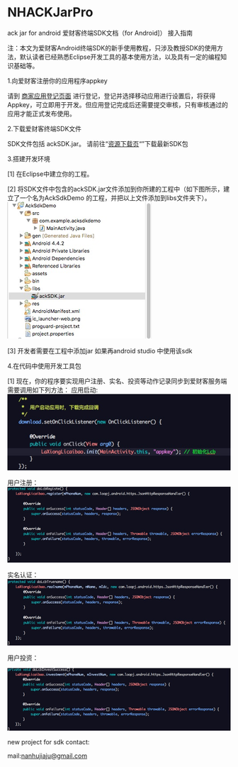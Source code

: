 # NHACKJarPro
ack jar for android
爱财客终端SDK文档（for Android]）
接入指南

注：本文为爱财客Android终端SDK的新手使用教程，只涉及教授SDK的使用方法，默认读者已经熟悉Eclipse开发工具的基本使用方法，以及具有一定的编程知识基础等。

1.向爱财客注册你的应用程序appkey

请到 [商家应用登记页面](https://ack.gongshidai.com/backstage/index.html#/access/home) 进行登记，登记并选择移动应用进行设置后，将获得Appkey，可立即用于开发。但应用登记完成后还需要提交审核，只有审核通过的应用才能正式发布使用。

2.下载爱财客终端SDK文件

SDK文件包括 ackSDK.jar。 请前往“[资源下载页](https://github.com/iFindTA/NHACKJarPro)“”下载最新SDK包

3.搭建开发环境

[1] 在Eclipse中建立你的工程。

[2] 将SDK文件中包含的ackSDK.jar文件添加到你所建的工程中（如下图所示，建立了一个名为AckSdkDemo 的工程，并把以上文件添加到libs文件夹下）。
![image](https://raw.githubusercontent.com/iFindTA/screenshots/master/ack_android_3.jpg)

[3] 开发者需要在工程中添加jar
如果再android studio 中使用该sdk

4.在代码中使用开发工具包

[1] 现在，你的程序要实现用户注册、实名、投资等动作记录同步到爱财客服务端需要调用如下列方法： 
应用启动:
![image](https://raw.githubusercontent.com/iFindTA/screenshots/master/ack_android_5.jpg)

用户注册： 
![image](https://raw.githubusercontent.com/iFindTA/screenshots/master/ack_android_0.jpg)

实名认证： 
![image](https://raw.githubusercontent.com/iFindTA/screenshots/master/ack_android_1.jpg)

用户投资：

![image](https://raw.githubusercontent.com/iFindTA/screenshots/master/ack_android_2.jpg)



new project for sdk
contact:

mail:nanhujiaju@gmail.com